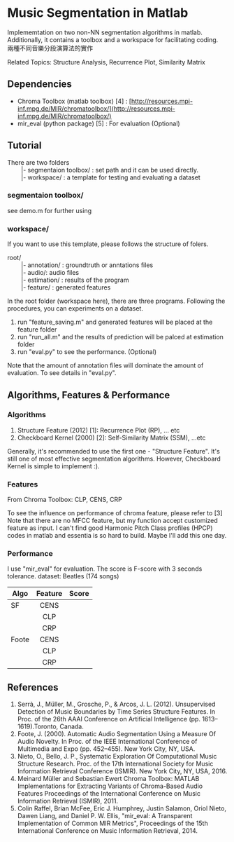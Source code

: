 # Music Segmentation in Matlab
Implememtation on two non-NN segmentation algorithms in matlab. Additionally, it contains a toolbox and a workspace for facilitating coding.  
兩種不同音樂分段演算法的實作

Related Topics: Structure Analysis, Recurrence Plot, Similarity Matrix 

  
## Dependencies
* Chroma Toolbox (matlab toolbox) [4] : [http://resources.mpi-inf.mpg.de/MIR/chromatoolbox/](http://resources.mpi-inf.mpg.de/MIR/chromatoolbox/)
* mir_eval (python package) [5] : For evaluation (Optional)

## Tutorial
There are two folders<br>
&nbsp;&nbsp;&nbsp;&nbsp;&nbsp;&nbsp;&nbsp;&nbsp;|- segmentaion toolbox/ : set path and it can be used directly.  
&nbsp;&nbsp;&nbsp;&nbsp;&nbsp;&nbsp;&nbsp;&nbsp;|- workspace/ : a template for testing and evaluating a dataset 

### segmentaion toolbox/
see demo.m for further using
  
### workspace/  
If you want to use this template, please follows the structure of folers.  
  
root/    
&nbsp;&nbsp;&nbsp;&nbsp;&nbsp;&nbsp;&nbsp;&nbsp;|- annotation/ : groundtruth or anntations files  
&nbsp;&nbsp;&nbsp;&nbsp;&nbsp;&nbsp;&nbsp;&nbsp;|- audio/: audio files  
&nbsp;&nbsp;&nbsp;&nbsp;&nbsp;&nbsp;&nbsp;&nbsp;|- estimation/ : results of the program  
&nbsp;&nbsp;&nbsp;&nbsp;&nbsp;&nbsp;&nbsp;&nbsp;|- feature/ : generated features  
  
In the root folder (workspace here), there are three programs. Following the procedures, you can experiments on a dataset.  
  
1. run "feature_saving.m" and generated features  will be placed at the feature folder  
2. run "run_all.m" and the results of prediction will be palced at estimation folder  
3. run "eval.py" to see the performance. (Optional)

Note that the amount of annotation files will dominate the amount of evaluation. To see details in "eval.py".
## Algorithms, Features & Performance
### Algorithms
1. Structure Feature (2012) [1]: Recurrence Plot (RP), ... etc
2. Checkboard Kernel (2000) [2]: Self-Similarity Matrix (SSM), ...etc

Generally, it's recommended to use the first one - "Structure Feature". It's still one of most effective segmentation algorithms. However, Checkboard Kernel is simple to implement :).  
### Features
From Chroma Toolbox: CLP, CENS, CRP

To see the influence on performance of chroma feature, please refer to [3] 
Note that there are no MFCC feature, but my function accept customized feature  as input.
I can't find good Harmonic Pitch Class profiles (HPCP) codes in matlab and essentia  is so hard to build. Maybe I'll add this one day.
### Performance
I use "mir_eval" for evaluation. The score is F-score with 3 seconds tolerance.
dataset: Beatles (174 songs)
  
| Algo          | Feature       | Score   |
| ------------- |:-------------:| -------:|
| SF            | CENS          |         |
|               | CLP           |         |
|               | CRP           |         |
| Foote         | CENS          |         |
|               | CLP           |         |
|               | CRP           |         |

## References
1. Serrà, J., Müller, M., Grosche, P., & Arcos, J. L. (2012). Unsupervised Detection of Music Boundaries by Time Series Structure Features. In Proc. of the 26th AAAI Conference on Artificial Intelligence (pp. 1613–1619).Toronto, Canada.  
2. Foote, J. (2000). Automatic Audio Segmentation Using a Measure Of Audio Novelty. In Proc. of the IEEE International Conference of Multimedia and Expo (pp. 452–455). New York City, NY, USA.  
3. Nieto, O., Bello, J. P., Systematic Exploration Of Computational Music Structure Research. Proc. of the 17th International Society for Music Information Retrieval Conference (ISMIR). New York City, NY, USA, 2016.
4. Meinard Müller and Sebastian Ewert Chroma Toolbox: MATLAB Implementations for Extracting Variants of Chroma-Based Audio Features Proceedings of the International Conference on Music Information Retrieval (ISMIR), 2011.
5. Colin Raffel, Brian McFee, Eric J. Humphrey, Justin Salamon, Oriol Nieto, Dawen Liang, and Daniel P. W. Ellis, "mir_eval: A Transparent Implementation of Common MIR Metrics", Proceedings of the 15th International Conference on Music Information Retrieval, 2014.
